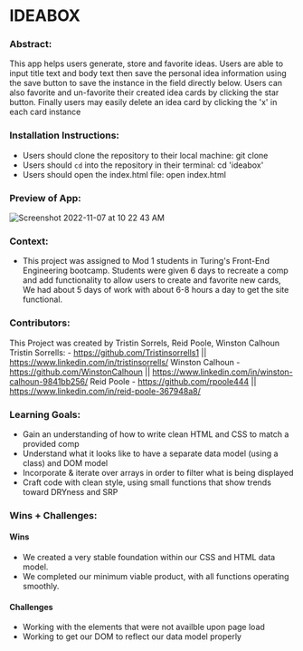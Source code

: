 # IDEABOX

### Abstract:
This app helps users generate, store and favorite ideas. Users are able to input title text and body text then save the personal idea information using the save button to save the instance in the field directly below. Users can also favorite and un-favorite their created idea cards by clicking the star button. Finally users may easily delete an idea card by clicking the 'x' in each card instance

### Installation Instructions:
- Users should clone the repository to their local machine: git clone 
- Users should `cd` into the repository in their terminal: cd 'ideabox'
- Users should open the index.html file: open index.html

### Preview of App:
![Screenshot 2022-11-07 at 10 22 43 AM](https://user-images.githubusercontent.com/111721297/200418931-1b5d02fa-afa1-4940-9b81-66fc7832a910.png)

### Context:
- This project was assigned to Mod 1 students in Turing's Front-End Engineering bootcamp. Students were given 6 days to recreate a comp and add functionality to allow users to create and favorite new cards, We had about 5 days of work with about 6-8 hours a day to get the site functional. 

### Contributors:
This Project was created by Tristin Sorrels, Reid Poole, Winston Calhoun
Tristin Sorrells: - https://github.com/Tristinsorrells1 || https://www.linkedin.com/in/tristinsorrells/
Winston Calhoun - https://github.com/WinstonCalhoun || https://www.linkedin.com/in/winston-calhoun-9841bb256/
Reid Poole - https://github.com/rpoole444 || https://www.linkedin.com/in/reid-poole-367948a8/

### Learning Goals:
- Gain an understanding of how to write clean HTML and CSS to match a provided comp
- Understand what it looks like to have a separate data model (using a class) and DOM model
- Incorporate & iterate over arrays in order to filter what is being displayed
- Craft code with clean style, using small functions that show trends toward DRYness and SRP

### Wins + Challenges:

#### Wins

- We created a very stable foundation within our CSS and HTML data model.
- We completed our minimum viable product, with all functions operating smoothly.

#### Challenges

 - Working with the elements that were not availble upon page load
 - Working to get our DOM to reflect our data model properly
